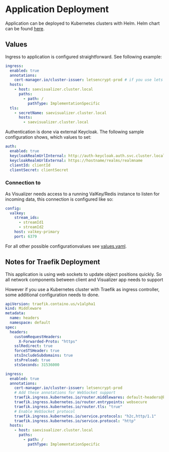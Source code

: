 # Application Deployment

Application can be deployed to Kubernetes clusters with Helm. Helm chart can be found [here](https://hub.docker.com/r/starwitorg/sae-visualizer-chart).

## Values

Ingress to application is configured straightforward. See following example:

```yaml
ingress:
  enabled: true
  annotations: 
    cert-manager.io/cluster-issuer: letsencrypt-prod # if you use lets encrypt
  hosts:
    - host: saevisualizer.cluster.local
      paths:
        - path: /
          pathType: ImplementationSpecific
  tls: 
    - secretName: saevisualizer.cluster.local
      hosts:
        - saevisualizer.cluster.local
```

Authentication is done via external Keycloak. The following sample configuration shows, which values to set:
```YAML
auth:
  enabled: true
  keycloakRealmUrlInternal: http://auth-keycloak.auth.svc.cluster.local/realms/aicockpit
  keycloakRealmUrlExternal: https://hostname/realms/realmname
  clientId: clientId
  clientSecret: clientSecret
```

### Connection to 

As Visualizer needs access to a running ValKey/Redis instance to listen for incoming data, this connection is configured like so:

```yaml
config:
  valkey:
    stream_ids: 
      - streamId1
      - streamId2
    host: valkey-primary
    port: 6379
```

For all other possible configurationvalues see [values.yaml](deployment/helm/sae-visualizer/values.yaml).

## Notes for Traefik Deployment
This application is using web sockets to update object positions quickly. So all network components between client and Visualizer app needs to support 

However if you use a Kubernetes cluster with Traefik as ingress controller, some additional configuration needs to done.

```yaml
apiVersion: traefik.containo.us/v1alpha1
kind: Middleware
metadata:
  name: headers
  namespace: default
spec:
  headers:
    customRequestHeaders:
      X-Forwarded-Proto: "https"
    sslRedirect: true
    forceSTSHeader: true
    stsIncludeSubdomains: true
    stsPreload: true
    stsSeconds: 31536000
```


```yaml
ingress:
  enabled: true
  annotations: 
    cert-manager.io/cluster-issuer: letsencrypt-prod
    # Add these annotations for WebSocket support
    traefik.ingress.kubernetes.io/router.middlewares: default-headers@kubernetescrd
    traefik.ingress.kubernetes.io/router.entrypoints: websecure
    traefik.ingress.kubernetes.io/router.tls: "true"
    # Enable WebSocket protocol
    traefik.ingress.kubernetes.io/service.protocols: "h2c,http/1.1"
    traefik.ingress.kubernetes.io/service.protocol: "http" 
  hosts:
    - host: saevisualizer.cluster.local
      paths:
        - path: /
          pathType: ImplementationSpecific
```